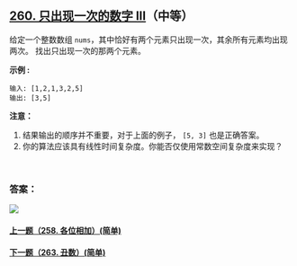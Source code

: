 ## [260. 只出现一次的数字 III](https://leetcode-cn.com/problems/single-number-iii/)（中等）

给定一个整数数组 `nums`，其中恰好有两个元素只出现一次，其余所有元素均出现两次。 找出只出现一次的那两个元素。

**示例 :**

```
输入: [1,2,1,3,2,5]
输出: [3,5]
```

**注意：**

1. 结果输出的顺序并不重要，对于上面的例子， `[5, 3]` 也是正确答案。
2. 你的算法应该具有线性时间复杂度。你能否仅使用常数空间复杂度来实现？

<br/>

### 答案：

















![](https://img-blog.csdnimg.cn/20200807155236311.png)

#### [上一题（258. 各位相加）(简单)](https://github.com/sdwwld/leetCode/blob/master/src/main/java/com/wld/java/leetcode/leetCode0258.md)

#### [下一题（263. 丑数）(简单)](https://github.com/sdwwld/leetCode/blob/master/src/main/java/com/wld/java/leetcode/leetCode0263.md)